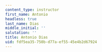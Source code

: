 ```yaml
---
content_type: instructor
first_name: Antonio
headless: true
last_name: Dias
middle_initial: ''
salutation: ''
title: Antonio Dias
uid: fdf5ea35-750b-d77a-ef55-45e4b2d67924
---
```

